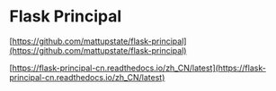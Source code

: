 # Flask Principal

[https://github.com/mattupstate/flask-principal](https://github.com/mattupstate/flask-principal)

[https://flask-principal-cn.readthedocs.io/zh_CN/latest](https://flask-principal-cn.readthedocs.io/zh_CN/latest)
